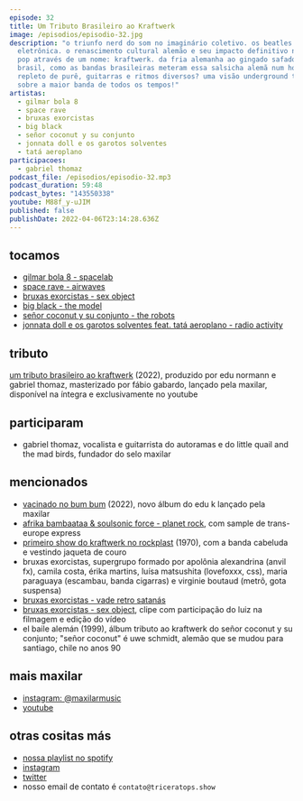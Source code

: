 ```yaml
---
episode: 32
title: Um Tributo Brasileiro ao Kraftwerk
image: /episodios/episodio-32.jpg
description: "o triunfo nerd do som no imaginário coletivo. os beatles da música
  eletrônica. o renascimento cultural alemão e seu impacto definitivo na música
  pop através de um nome: kraftwerk. da fria alemanha ao gingado safado do
  brasil, como as bandas brasileiras meteram essa salsicha alemã num hot dog
  repleto de purê, guitarras e ritmos diversos? uma visão underground tupiniquim
  sobre a maior banda de todos os tempos!"
artistas:
  - gilmar bola 8
  - space rave
  - bruxas exorcistas
  - big black
  - señor coconut y su conjunto
  - jonnata doll e os garotos solventes
  - tatá aeroplano
participacoes:
  - gabriel thomaz
podcast_file: /episodios/episodio-32.mp3
podcast_duration: 59:48
podcast_bytes: "143550338"
youtube: M88f_y-uJIM
published: false
publishDate: 2022-04-06T23:14:28.636Z
---
```

## tocamos
* [gilmar bola 8 - spacelab](https://www.youtube.com/watch?v=d9w46qVE-9E)
* [space rave - airwaves](https://www.youtube.com/watch?v=6qqstJUC1ZE)
* [bruxas exorcistas - sex object](https://www.youtube.com/watch?v=j0a3p7lQOzI)
* [big black - the model](https://www.youtube.com/watch?v=eP3ge9DGsKU)
* [señor coconut y su conjunto - the robots](https://www.youtube.com/watch?v=lr6KKMUxzF8)
* [jonnata doll e os garotos solventes feat. tatá aeroplano - radio activity](https://www.youtube.com/watch?v=pCXkBwea9hs)

## tributo
[um tributo brasileiro ao kraftwerk](https://www.youtube.com/watch?v=_ip0uwxNiwg) (2022), produzido por edu normann e gabriel thomaz, masterizado por fábio gabardo, lançado pela maxilar, disponível na íntegra e exclusivamente no youtube

## participaram
* gabriel thomaz, vocalista e guitarrista do autoramas e do little quail and the mad birds, fundador do selo maxilar

## mencionados
* [vacinado no bum bum](https://open.spotify.com/album/74fPxZjhefQfJJf4xod91T) (2022), novo álbum do edu k lançado pela maxilar
* [afrika bambaataa & soulsonic force - planet rock](https://www.youtube.com/watch?v=_rlUQsC8ECk), com sample de trans-europe express
* [primeiro show do kraftwerk no rockplast](https://www.youtube.com/watch?v=vNoFHdlMrtI) (1970), com a banda cabeluda e vestindo jaqueta de couro
* bruxas exorcistas, supergrupo formado por apolônia alexandrina (anvil fx), camila costa, érika martins, luísa matsushita (lovefoxxx, css), maria paraguaya (escambau, banda cigarras) e virginie boutaud (metrô, gota suspensa)
* [bruxas exorcistas - vade retro satanás](https://www.youtube.com/watch?v=u1bVLl25HmY)
* [bruxas exorcistas - sex object](https://www.youtube.com/watch?v=j0a3p7lQOzI), clipe com participação do luiz na filmagem e edição do vídeo
* el baile alemán (1999), álbum tributo ao kraftwerk do señor coconut y su conjunto; "señor coconut" é uwe schmidt, alemão que se mudou para santiago, chile no anos 90

## mais maxilar
* [instagram: @maxilarmusic](https://www.instagram.com/maxilarmusic/)
* [youtube](https://www.youtube.com/channel/UCXSLrri7_h_7lenct4wuDLw)

## otras cositas más
* [nossa playlist no spotify](https://open.spotify.com/playlist/0UiztKuga6LmTAxWTsUQdw?si=fb96026bc1994d90)
* [instagram](https://www.instagram.com/triceratops.show/)
* [twitter](https://twitter.com/TriceratopsShow/)
* nosso email de contato é `contato@triceratops.show`
